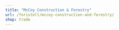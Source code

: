 ```yaml
---
title: "McCoy Construction & Forestry"
url: /foristell/mccoy-construction-and-forestry/
shop: trade
---
```

